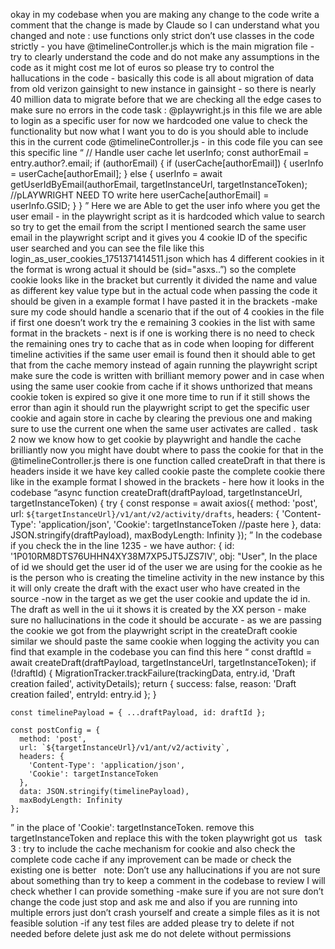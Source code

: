 okay in my codebase when you are making any change to the code write a comment that the change is made by Claude so I can understand what you changed and note : use functions only strict don’t use classes in the code strictly - you have @timelineController.js  which is the main migration file - try to clearly understand the code and do not make any assumptions in the code as it might cost me lot of euros so please try to control the hallucations in the code - basically this code is all about migration of data from old verizon gainsight to new instance in gainsight - so there is nearly 40 million data to migrate before that we are checking all the edge cases to make sure no errors in the code 
task : @playwright.js in this file we are able to login as a specific user for now we hardcoded one value to check the functionality but now what I want you to do is you should able to include this in the current code @timelineController.js - in this code file you can see this specific line “    // Handle user cache
    let userInfo;
    const authorEmail = entry.author?.email;
    if (authorEmail) {
      if (userCache[authorEmail]) {
        userInfo = userCache[authorEmail];
      } else {
        userInfo = await getUserIdByEmail(authorEmail, targetInstanceUrl, targetInstanceToken);
       //pLAYWRIGHT NEED TO write here
        userCache[authorEmail] = userInfo.GSID;
      }
    }
” Here we are Able to get the user info where you get the user email - in the playwright script as it is hardcoded which value to search so try to get the email from the script I mentioned search the same user email in the playwright script and it gives you 4 cookie ID of the specific user searched and you can see the file like this login_as_user_cookies_1751371414511.json which has 4 different cookies in it the format is wrong actual it should be (sid="asxs..”) so the complete cookie looks like in the bracket but currently it divided the name and value as different key value type but in the actual code when passing the code it should be given in a example format I have pasted it in the brackets -make sure my code should handle a scenario that if the out of 4 cookies in the file if first one doesn’t work try the e remaining 3 cookies in the list with same format in the brackets - next is if one is working there is no need to check the remaining ones try to cache that as in code when looping for different timeline activities if the same user email is found then it should able to get that from the cache memory instead of again running the playwright script make sure the code is written with brilliant memory power and in case when using the same user cookie from cache if it shows unthorized that means cookie token is expired so give it one more time to run if it still shows the error than agin it should run the playwright script  to get the specific user cookie and again store in cache by clearing the previous one and making sure to use the current one when the same user activates are called .  task 2 now we know how to get cookie by playwright and handle the cache brilliantly now you might have doubt where to pass the cookie for that in the @timelineController.js there is one function called createDraft in that there is headers inside it we have key called cookie paste the complete cookie there like in the example format I showed in the brackets - here how it looks in the codebase “async function createDraft(draftPayload, targetInstanceUrl, targetInstanceToken) {
  try {
    const response = await axios({
      method: 'post',
      url: `${targetInstanceUrl}/v1/ant/v2/activity/drafts`,
      headers: {
        'Content-Type': 'application/json',
        'Cookie': targetInstanceToken //paste here
      },
      data: JSON.stringify(draftPayload),
      maxBodyLength: Infinity
    });
” In the codebase if you check the in the line 1235 - we have author: {
        id: '1P010RM8DTS76UHHN4XY38M7XP5JT5JZS7IV',
        obj: "User",
In the place of id we should get the user id of the user we are using for the cookie as he is the person who is creating the timeline activity in the new instance by this it will only create the draft with the exact user who have created in the source -now in the target as we get the user cookie and update the id in. The draft as well in the ui it shows it is created by the XX person - make sure no hallucinations in the code it should be accurate - as we are passing the cookie we got from the playwright script in the createDraft cookie similar we should paste the same cookie when logging the activity you can find that example in the codebase you can find this here “    const draftId = await createDraft(draftPayload, targetInstanceUrl, targetInstanceToken);
    if (!draftId) {
      MigrationTracker.trackFailure(trackingData, entry.id, 'Draft creation failed', activityDetails);
      return { success: false, reason: 'Draft creation failed', entryId: entry.id };
    }

    const timelinePayload = { ...draftPayload, id: draftId };

    const postConfig = {
      method: 'post',
      url: `${targetInstanceUrl}/v1/ant/v2/activity`,
      headers: {
        'Content-Type': 'application/json',
        'Cookie': targetInstanceToken
      },
      data: JSON.stringify(timelinePayload),
      maxBodyLength: Infinity
    };
” in the place of 'Cookie': targetInstanceToken.  remove this targetInstanceToken and replace this with the token playwright got us   task 3 : try to include the cache mechanism for cookie and also check the complete code cache if any improvement can be made or check the existing one is better   note: Don’t use any hallucinations if you are not sure about something than try to keep a comment in the codebase to review I will check whether I can provide something -make sure if you are not sure don’t change the code just stop and ask me and also if you are running into multiple errors just don’t crash yourself and create a simple files as it is not feasible solution -if any test files are added please try to delete if not needed before delete just ask me do not delete without permissions